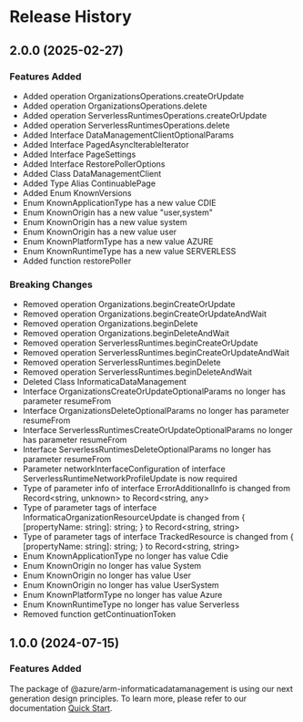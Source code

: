 # Release History
    
## 2.0.0 (2025-02-27)
    
### Features Added

  - Added operation OrganizationsOperations.createOrUpdate
  - Added operation OrganizationsOperations.delete
  - Added operation ServerlessRuntimesOperations.createOrUpdate
  - Added operation ServerlessRuntimesOperations.delete
  - Added Interface DataManagementClientOptionalParams
  - Added Interface PagedAsyncIterableIterator
  - Added Interface PageSettings
  - Added Interface RestorePollerOptions
  - Added Class DataManagementClient
  - Added Type Alias ContinuablePage
  - Added Enum KnownVersions
  - Enum KnownApplicationType has a new value CDIE
  - Enum KnownOrigin has a new value "user,system"
  - Enum KnownOrigin has a new value system
  - Enum KnownOrigin has a new value user
  - Enum KnownPlatformType has a new value AZURE
  - Enum KnownRuntimeType has a new value SERVERLESS
  - Added function restorePoller

### Breaking Changes

  - Removed operation Organizations.beginCreateOrUpdate
  - Removed operation Organizations.beginCreateOrUpdateAndWait
  - Removed operation Organizations.beginDelete
  - Removed operation Organizations.beginDeleteAndWait
  - Removed operation ServerlessRuntimes.beginCreateOrUpdate
  - Removed operation ServerlessRuntimes.beginCreateOrUpdateAndWait
  - Removed operation ServerlessRuntimes.beginDelete
  - Removed operation ServerlessRuntimes.beginDeleteAndWait
  - Deleted Class InformaticaDataManagement
  - Interface OrganizationsCreateOrUpdateOptionalParams no longer has parameter resumeFrom
  - Interface OrganizationsDeleteOptionalParams no longer has parameter resumeFrom
  - Interface ServerlessRuntimesCreateOrUpdateOptionalParams no longer has parameter resumeFrom
  - Interface ServerlessRuntimesDeleteOptionalParams no longer has parameter resumeFrom
  - Parameter networkInterfaceConfiguration of interface ServerlessRuntimeNetworkProfileUpdate is now required
  - Type of parameter info of interface ErrorAdditionalInfo is changed from Record<string, unknown> to Record<string, any>
  - Type of parameter tags of interface InformaticaOrganizationResourceUpdate is changed from {
        [propertyName: string]: string;
    } to Record<string, string>
  - Type of parameter tags of interface TrackedResource is changed from {
        [propertyName: string]: string;
    } to Record<string, string>
  - Enum KnownApplicationType no longer has value Cdie
  - Enum KnownOrigin no longer has value System
  - Enum KnownOrigin no longer has value User
  - Enum KnownOrigin no longer has value UserSystem
  - Enum KnownPlatformType no longer has value Azure
  - Enum KnownRuntimeType no longer has value Serverless
  - Removed function getContinuationToken
    
    
## 1.0.0 (2024-07-15)

### Features Added

The package of @azure/arm-informaticadatamanagement is using our next generation design principles. To learn more, please refer to our documentation [Quick Start](https://aka.ms/azsdk/js/mgmt/quickstart).
